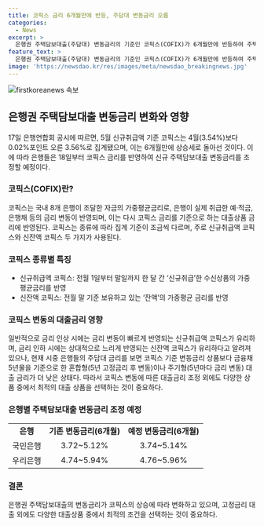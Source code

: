 ```yaml
---
title: 코픽스 금리 6개월만에 반등, 주담대 변동금리 오름
categories:
  - News
excerpt: >
  은행권 주택담보대출(주담대) 변동금리의 기준인 코픽스(COFIX)가 6개월만에 반등하여 주택담보대출 관련 안내문이 은행에 게시되었다. 2024년 6월 17일 은행연합회 공시에 따르면, 5월 코픽스는 4월 대비 0.02%포인트 상승한 3.56%로 집계되었으며, 이는 6개월만에 상승세로 돌아선 것이다. 이에 따라 시중 은행들은 18일부터 신규 주택담보대출 변동금리에 이날 공개된 코픽스 금리를 반영할 예정이다.
feature_text: >
  은행권 주택담보대출(주담대) 변동금리의 기준인 코픽스(COFIX)가 6개월만에 반등하여 주택담보대출 관련 안내문이 은행에 게시되었다. 2024년 6월 17일 은행연합회 공시에 따르면, 5월 코픽스는 4월 대비 0.02%포인트 상승한 3.56%로 집계되었으며, 이는 6개월만에 상승세로 돌아선 것이다. 이에 따라 시중 은행들은 18일부터 신규 주택담보대출 변동금리에 이날 공개된 코픽스 금리를 반영할 예정이다.
image: 'https://newsdao.kr/res/images/meta/newsdao_breakingnews.jpg'
---
```


<p><img src="https://newsdao.kr/res/images/meta/newsdao_breakingnews.jpg" alt="firstkoreanews 속보" /></p>

<h2 data-ke-size="size26">은행권 주택담보대출 변동금리 변화와 영향</h2>

<p data-ke-size="size16">17일 은행연합회 공시에 따르면, 5월 신규취급액 기준 코픽스는 4월(3.54%)보다 0.02%포인트 오른 3.56%로 집계됐으며, 이는 6개월만에 상승세로 돌아선 것이다. 이에 따라 은행들은 18일부터 코픽스 금리를 반영하여 신규 주택담보대출 변동금리를 조정할 예정이다.</p>

<h3 data-ke-size="size24">코픽스(COFIX)란?</h3>

<p data-ke-size="size16">코픽스는 국내 8개 은행이 조달한 자금의 가중평균금리로, 은행이 실제 취급한 예·적금, 은행채 등의 금리 변동이 반영되며, 이는 다시 코픽스 금리를 기준으로 하는 대출상품 금리에 반영된다. 코픽스는 종류에 따라 집계 기준이 조금씩 다르며, 주로 신규취급액 코픽스와 신잔액 코픽스 두 가지가 사용된다.</p>

<h3 data-ke-size="size24">코픽스 종류별 특징</h3>

<ul>
    <li>신규취급액 코픽스: 전월 1일부터 말일까지 한 달 간 ‘신규취급’한 수신상품의 가중평균금리를 반영</li>
    <li>신잔액 코픽스: 전월 말 기준 보유하고 있는 ‘잔액’의 가중평균 금리를 반영</li>
</ul>

<h3 data-ke-size="size24">코픽스 변동의 대출금리 영향</h3>

<p data-ke-size="size16">일반적으로 금리 인상 시에는 금리 변동이 빠르게 반영되는 신규취급액 코픽스가 유리하며, 금리 인하 시에는 상대적으로 느리게 반영되는 신잔액 코픽스가 유리하다고 알려져 있으나, 현재 시중 은행들의 주담대 금리를 보면 코픽스 기준 변동금리 상품보다 금융채 5년물을 기준으로 한 혼합형(5년 고정금리 후 변동)이나 주기형(5년마다 금리 변동) 대출 금리가 더 낮은 상태다. 따라서 코픽스 변동에 따른 대출금리 조정 외에도 다양한 상품 중에서 최적의 대출 상품을 선택하는 것이 중요하다.</p>

<h3 data-ke-size="size24">은행별 주택담보대출 변동금리 조정 예정</h3>

<table>
    <tr>
        <td style="text-align: center; height: 17px;"><b>은행</b></td>
        <td style="text-align: center; height: 17px;"><b>기존 변동금리(6개월)</b></td>
        <td style="text-align: center; height: 17px;"><b>예정 변동금리(6개월)</b></td>
    </tr>
    <tr>
        <td style="text-align: center; height: 17px;">국민은행</td>
        <td style="text-align: center; height: 17px;">3.72~5.12%</td>
        <td style="text-align: center; height: 17px;">3.74~5.14%</td>
    </tr>
    <tr>
        <td style="text-align: center; height: 17px;">우리은행</td>
        <td style="text-align: center; height: 17px;">4.74~5.94%</td>
        <td style="text-align: center; height: 17px;">4.76~5.96%</td>
    </tr>
</table>

<h3 data-ke-size="size24">결론</h3>

<p data-ke-size="size16">은행권 주택담보대출의 변동금리가 코픽스의 상승에 따라 변화하고 있으며, 고정금리 대출 외에도 다양한 대출상품 중에서 최적의 조건을 선택하는 것이 중요하다.</p>

<p data-ke-size="size16">&nbsp;</p>

